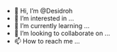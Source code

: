 - 👋 Hi, I’m @Desidroh
- 👀 I’m interested in ...
- 🌱 I’m currently learning ...
- 💞️ I’m looking to collaborate on ...
- 📫 How to reach me ...

<!---
Desidroh/Desidroh is a ✨ special ✨ repository because its `README.md` (this file) appears on your GitHub profile.
You can click the Preview link to take a look at your changes.
--->
